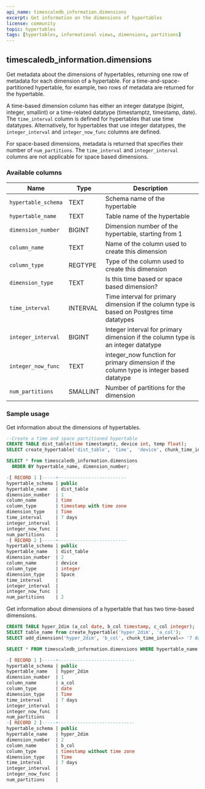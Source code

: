 ```yaml
---
api_name: timescaledb_information.dimensions
excerpt: Get information on the dimensions of hypertables
license: community
topic: hypertables
tags: [hypertables, informational views, dimensions, partitions]
---
```


## timescaledb_information.dimensions

Get metadata about the dimensions of hypertables, returning one row of metadata
for each dimension of a hypertable.  For a time-and-space-partitioned
hypertable, for example, two rows of metadata are returned for the 
hypertable.

A time-based dimension column has either an integer datatype
(bigint, integer, smallint) or a time-related datatype
(timestamptz, timestamp, date).
The `time_interval` column is defined for hypertables that use time datatypes.
Alternatively, for hypertables that use integer datatypes,
 the `integer_interval` and `integer_now_func` columns are defined.

For space-based dimensions, metadata is returned that specifies their number
of `num_partitions`. The `time_interval` and `integer_interval` columns are
not applicable for space based dimensions.

### Available columns

|Name|Type|Description|
|---|---|---|
| `hypertable_schema` | TEXT | Schema name of the hypertable |
| `hypertable_name` | TEXT | Table name of the hypertable |
| `dimension_number` | BIGINT | Dimension number of the hypertable, starting from 1 |
| `column_name` | TEXT | Name of the column used to create this dimension |
| `column_type` | REGTYPE | Type of the column used to create this dimension|
| `dimension_type` | TEXT | Is this time based or space based dimension?|
| `time_interval` | INTERVAL | Time interval for primary dimension if the column type is based on Postgres time datatypes |
| `integer_interval` | BIGINT | Integer interval for primary dimension if the column type is an integer datatype |
| `integer_now_func` | TEXT | integer_now function for primary dimension if the column type is integer based datatype|
| `num_partitions` | SMALLINT | Number of partitions for the dimension |

### Sample usage

Get information about the dimensions of hypertables.

```sql
--Create a time and space partitioned hypertable
CREATE TABLE dist_table(time timestamptz, device int, temp float);
SELECT create_hypertable('dist_table', 'time',  'device', chunk_time_interval=> INTERVAL '7 days', number_partitions=>3);

SELECT * from timescaledb_information.dimensions
  ORDER BY hypertable_name, dimension_number;

-[ RECORD 1 ]-----+-------------------------
hypertable_schema | public
hypertable_name   | dist_table
dimension_number  | 1
column_name       | time
column_type       | timestamp with time zone
dimension_type    | Time
time_interval     | 7 days
integer_interval  |
integer_now_func  |
num_partitions    |
-[ RECORD 2 ]-----+-------------------------
hypertable_schema | public
hypertable_name   | dist_table
dimension_number  | 2
column_name       | device
column_type       | integer
dimension_type    | Space
time_interval     |
integer_interval  |
integer_now_func  |
num_partitions    | 2
```

Get information about dimensions of a hypertable that has two time-based dimensions.
``` sql
CREATE TABLE hyper_2dim (a_col date, b_col timestamp, c_col integer);
SELECT table_name from create_hypertable('hyper_2dim', 'a_col');
SELECT add_dimension('hyper_2dim', 'b_col', chunk_time_interval=> '7 days');

SELECT * FROM timescaledb_information.dimensions WHERE hypertable_name = 'hyper_2dim';

-[ RECORD 1 ]-----+----------------------------
hypertable_schema | public
hypertable_name   | hyper_2dim
dimension_number  | 1
column_name       | a_col
column_type       | date
dimension_type    | Time
time_interval     | 7 days
integer_interval  |
integer_now_func  |
num_partitions    |
-[ RECORD 2 ]-----+----------------------------
hypertable_schema | public
hypertable_name   | hyper_2dim
dimension_number  | 2
column_name       | b_col
column_type       | timestamp without time zone
dimension_type    | Time
time_interval     | 7 days
integer_interval  |
integer_now_func  |
num_partitions    |
```
